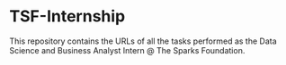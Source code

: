 # TSF-Internship

This repository contains the URLs of all the tasks performed as the Data Science and Business Analyst Intern @ The Sparks Foundation.
